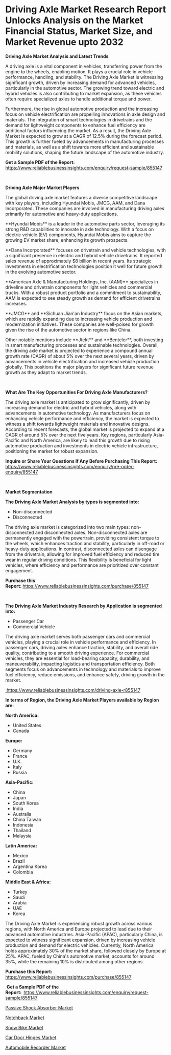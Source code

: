 <p><h1>Driving Axle Market Research Report Unlocks Analysis on the Market Financial Status, Market Size, and Market Revenue upto 2032</h1></p><p><strong>Driving Axle Market Analysis and Latest Trends</strong></p>
<p><p>A driving axle is a vital component in vehicles, transferring power from the engine to the wheels, enabling motion. It plays a crucial role in vehicle performance, handling, and stability. The Driving Axle Market is witnessing significant growth, driven by increasing demand for advanced vehicles, particularly in the automotive sector. The growing trend toward electric and hybrid vehicles is also contributing to market expansion, as these vehicles often require specialized axles to handle additional torque and power. </p><p>Furthermore, the rise in global automotive production and the increasing focus on vehicle electrification are propelling innovations in axle design and materials. The integration of smart technologies in drivetrains and the demand for lightweight components to enhance fuel efficiency are additional factors influencing the market. As a result, the Driving Axle Market is expected to grow at a CAGR of 12.5% during the forecast period. This growth is further fueled by advancements in manufacturing processes and materials, as well as a shift towards more efficient and sustainable mobility solutions, shaping the future landscape of the automotive industry.</p></p>
<p><strong>Get a Sample PDF of the Report:&nbsp;</strong> <a href="https://www.reliablebusinessinsights.com/enquiry/request-sample/855147?utm_campaign=75&utm_medium=2&utm_source=Github&utm_content=ia&utm_term=30032025&utm_id=driving-axle">https://www.reliablebusinessinsights.com/enquiry/request-sample/855147</a></p>
<p>&nbsp;</p>
<p><strong>Driving Axle Major Market Players</strong></p>
<p><p>The global driving axle market features a diverse competitive landscape with key players, including Hyundai Mobis, JMCG, AAM, and Dana Incorporated. These companies are involved in manufacturing driving axles primarily for automotive and heavy-duty applications.</p><p>**Hyundai Mobis** is a leader in the automotive parts sector, leveraging its strong R&D capabilities to innovate in axle technology. With a focus on electric vehicle (EV) components, Hyundai Mobis aims to capture the growing EV market share, enhancing its growth prospects.</p><p>**Dana Incorporated** focuses on drivetrain and vehicle technologies, with a significant presence in electric and hybrid vehicle drivetrains. It reported sales revenue of approximately $8 billion in recent years. Its strategic investments in electrification technologies position it well for future growth in the evolving automotive sector.</p><p>**American Axle & Manufacturing Holdings, Inc. (AAM)** specializes in driveline and drivetrain components for light vehicles and commercial trucks. With a robust product portfolio and a commitment to sustainability, AAM is expected to see steady growth as demand for efficient drivetrains increases.</p><p>**JMCG** and **Sichuan Jian'an Industry** focus on the Asian markets, which are rapidly expanding due to increasing vehicle production and modernization initiatives. These companies are well-poised for growth given the rise of the automotive sector in regions like China.</p><p>Other notable mentions include **Jtekt** and **Benteler**, both investing in smart manufacturing processes and sustainable technologies. Overall, the driving axle market is projected to experience a compound annual growth rate (CAGR) of about 5% over the next several years, driven by advancements in vehicle electrification and increased vehicle production globally. This positions the major players for significant future revenue growth as they adapt to market trends.</p></p>
<p>&nbsp;</p>
<p><strong>What Are The Key Opportunities For Driving Axle Manufacturers?</strong></p>
<p><p>The driving axle market is anticipated to grow significantly, driven by increasing demand for electric and hybrid vehicles, along with advancements in automotive technology. As manufacturers focus on enhancing vehicle performance and efficiency, the market is expected to witness a shift towards lightweight materials and innovative designs. According to recent forecasts, the global market is projected to expand at a CAGR of around 5% over the next five years. Key regions, particularly Asia-Pacific and North America, are likely to lead this growth due to rising automotive production and investments in electric vehicle infrastructure, positioning the market for robust expansion.</p></p>
<p><strong>Inquire or Share Your Questions If Any Before Purchasing This Report:</strong> <a href="https://www.reliablebusinessinsights.com/enquiry/pre-order-enquiry/855147?utm_campaign=75&utm_medium=2&utm_source=Github&utm_content=ia&utm_term=30032025&utm_id=driving-axle">https://www.reliablebusinessinsights.com/enquiry/pre-order-enquiry/855147</a></p>
<p>&nbsp;</p>
<p><strong>Market Segmentation</strong></p>
<p><strong>The Driving Axle Market Analysis by types is segmented into:</strong></p>
<p><ul><li>Non-disconnected</li><li>Disconnected</li></ul></p>
<p><p>The driving axle market is categorized into two main types: non-disconnected and disconnected axles. Non-disconnected axles are permanently engaged with the powertrain, providing consistent torque to the wheels, which enhances traction and stability, particularly in off-road or heavy-duty applications. In contrast, disconnected axles can disengage from the drivetrain, allowing for improved fuel efficiency and reduced tire wear in regular driving conditions. This flexibility is beneficial for light vehicles, where efficiency and performance are prioritized over constant engagement.</p></p>
<p><strong>Purchase this Report:&nbsp;</strong><a href="https://www.reliablebusinessinsights.com/purchase/855147?utm_campaign=75&utm_medium=2&utm_source=Github&utm_content=ia&utm_term=30032025&utm_id=driving-axle">https://www.reliablebusinessinsights.com/purchase/855147</a></p>
<p>&nbsp;</p>
<p><strong>The Driving Axle Market Industry Research by Application is segmented into:</strong></p>
<p><ul><li>Passenger Car</li><li>Commercial Vehicle</li></ul></p>
<p><p>The driving axle market serves both passenger cars and commercial vehicles, playing a crucial role in vehicle performance and efficiency. In passenger cars, driving axles enhance traction, stability, and overall ride quality, contributing to a smooth driving experience. For commercial vehicles, they are essential for load-bearing capacity, durability, and maneuverability, impacting logistics and transportation efficiency. Both segments focus on advancements in technology and materials to improve fuel efficiency, reduce emissions, and enhance safety, driving growth in the market.</p></p>
<p><a href="https://www.reliablebusinessinsights.com/driving-axle-r855147?utm_campaign=75&utm_medium=2&utm_source=Github&utm_content=ia&utm_term=30032025&utm_id=driving-axle">&nbsp;https://www.reliablebusinessinsights.com/driving-axle-r855147</a></p>
<p><strong>In terms of Region, the Driving Axle Market Players available by Region are:</strong></p>
<p>
    <p> <strong> North America: </strong>
        <ul>
            <li>United States</li>
            <li>Canada</li>
        </ul>
        </p> 
    <p> <strong> Europe: </strong>
        <ul>
            <li>Germany</li>
            <li>France</li>
            <li>U.K.</li>
            <li>Italy</li>
            <li>Russia</li>
        </ul>
        </p> 
    <p> <strong> Asia-Pacific: </strong>
        <ul>
            <li>China</li>
            <li>Japan</li>
            <li>South Korea</li>
            <li>India</li>
            <li>Australia</li>
            <li>China Taiwan</li>
            <li>Indonesia</li>
            <li>Thailand</li>
            <li>Malaysia</li>
        </ul>
        </p> 
    <p> <strong> Latin America: </strong>
        <ul>
            <li>Mexico</li>
            <li>Brazil</li>
            <li>Argentina Korea</li>
            <li>Colombia</li>
        </ul>
        </p> 
    <p> <strong> Middle East & Africa: </strong>
        <ul>
            <li>Turkey</li>
            <li>Saudi</li>
            <li>Arabia</li>
            <li>UAE</li>
            <li>Korea</li>
        </ul>
    </p>
    </p>
<p><p>The Driving Axle Market is experiencing robust growth across various regions, with North America and Europe projected to lead due to their advanced automotive industries. Asia-Pacific (APAC), particularly China, is expected to witness significant expansion, driven by increasing vehicle production and demand for electric vehicles. Currently, North America holds approximately 30% of the market share, followed closely by Europe at 25%. APAC, fueled by China's automotive market, accounts for around 35%, while the remaining 10% is distributed among other regions.</p></p>
<p><strong>Purchase this Report: </strong><a href="https://www.reliablebusinessinsights.com/purchase/855147?utm_campaign=75&utm_medium=2&utm_source=Github&utm_content=ia&utm_term=30032025&utm_id=driving-axle">https://www.reliablebusinessinsights.com/purchase/855147</a></p>
<p>&nbsp;<strong>Get a Sample PDF of the Report:&nbsp;&nbsp;</strong><a href="https://www.reliablebusinessinsights.com/enquiry/request-sample/855147?utm_campaign=75&utm_medium=2&utm_source=Github&utm_content=ia&utm_term=30032025&utm_id=driving-axle">https://www.reliablebusinessinsights.com/enquiry/request-sample/855147</a></p>
<p><strong></strong></p>
<p><p><a href="https://github.com/luhleickov/Market-Research-Report-List-1/blob/main/passive-shock-absorber-market.md?utm_campaign=75&utm_medium=2&utm_source=Github&utm_content=ia&utm_term=30032025&utm_id=driving-axle">Passive Shock Absorber Market</a></p><p><a href="https://github.com/sukeldrage0g/Market-Research-Report-List-1/blob/main/notchback-market.md?utm_campaign=75&utm_medium=2&utm_source=Github&utm_content=ia&utm_term=30032025&utm_id=driving-axle">Notchback Market</a></p><p><a href="https://github.com/jullselai/Market-Research-Report-List-1/blob/main/snow-bike-market.md?utm_campaign=75&utm_medium=2&utm_source=Github&utm_content=ia&utm_term=30032025&utm_id=driving-axle">Snow Bike Market</a></p><p><a href="https://github.com/dusektwinec3/Market-Research-Report-List-1/blob/main/car-door-hinges-market.md?utm_campaign=75&utm_medium=2&utm_source=Github&utm_content=ia&utm_term=30032025&utm_id=driving-axle">Car Door Hinges Market</a></p><p><a href="https://github.com/elceryaneik/Market-Research-Report-List-1/blob/main/automobile-recorder-market.md?utm_campaign=75&utm_medium=2&utm_source=Github&utm_content=ia&utm_term=30032025&utm_id=driving-axle">Automobile Recorder Market</a></p></p>